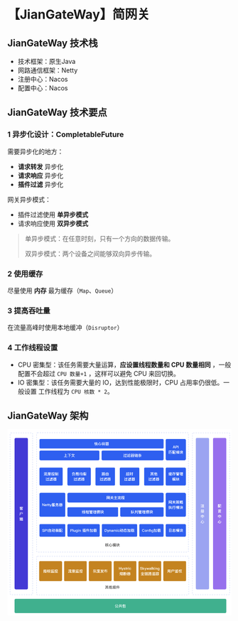 # 【JianGateWay】简网关

## JianGateWay 技术栈

- 技术框架：原生Java
- 网路通信框架：Netty
- 注册中心：Nacos
- 配置中心：Nacos

## JianGateWay 技术要点

### 1 异步化设计：CompletableFuture

需要异步化的地方：

- **请求转发** 异步化
- **请求响应** 异步化
- **插件过滤** 异步化

网关异步模式：

- 插件过滤使用 **单异步模式**
- 请求响应使用 **双异步模式**

> 单异步模式：在任意时刻，只有一个方向的数据传输。
>
> 双异步模式：两个设备之间能够双向异步传输。

### 2 使用缓存

尽量使用 **内存** 最为缓存（`Map`、`Queue`）

### 3 提高吞吐量

在流量高峰时使用本地缓冲（`Disruptor`）

### 4 工作线程设置

- CPU 密集型：该任务需要大量运算，**应设置线程数量和 CPU 数量相同** ，一般配置不会超过 `CPU 数量+1` ，这样可以避免 CPU 来回切换。
- IO 密集型：该任务需要大量的 IO，达到性能极限时，CPU 占用率仍很低。一般设置 工作线程为 `CPU 核数 * 2`。

## JianGateWay 架构

![image-20230603181613801](README.assets/image-20230603181613801.png)







































